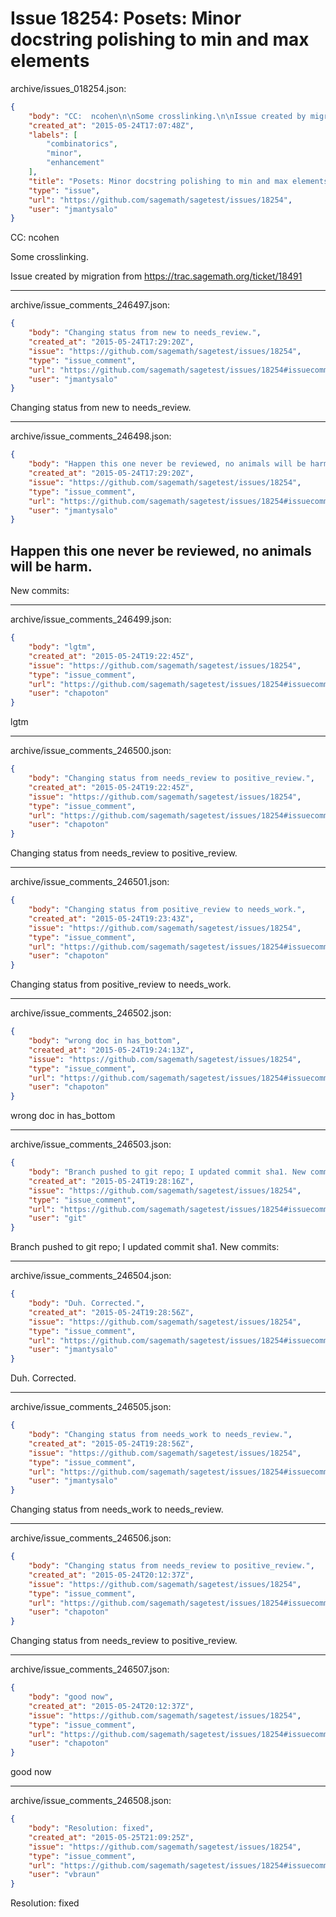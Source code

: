 # Issue 18254: Posets: Minor docstring polishing to min and max elements

archive/issues_018254.json:
```json
{
    "body": "CC:  ncohen\n\nSome crosslinking.\n\nIssue created by migration from https://trac.sagemath.org/ticket/18491\n\n",
    "created_at": "2015-05-24T17:07:48Z",
    "labels": [
        "combinatorics",
        "minor",
        "enhancement"
    ],
    "title": "Posets: Minor docstring polishing to min and max elements",
    "type": "issue",
    "url": "https://github.com/sagemath/sagetest/issues/18254",
    "user": "jmantysalo"
}
```
CC:  ncohen

Some crosslinking.

Issue created by migration from https://trac.sagemath.org/ticket/18491





---

archive/issue_comments_246497.json:
```json
{
    "body": "Changing status from new to needs_review.",
    "created_at": "2015-05-24T17:29:20Z",
    "issue": "https://github.com/sagemath/sagetest/issues/18254",
    "type": "issue_comment",
    "url": "https://github.com/sagemath/sagetest/issues/18254#issuecomment-246497",
    "user": "jmantysalo"
}
```

Changing status from new to needs_review.



---

archive/issue_comments_246498.json:
```json
{
    "body": "Happen this one never be reviewed, no animals will be harm.\n----\nNew commits:",
    "created_at": "2015-05-24T17:29:20Z",
    "issue": "https://github.com/sagemath/sagetest/issues/18254",
    "type": "issue_comment",
    "url": "https://github.com/sagemath/sagetest/issues/18254#issuecomment-246498",
    "user": "jmantysalo"
}
```

Happen this one never be reviewed, no animals will be harm.
----
New commits:



---

archive/issue_comments_246499.json:
```json
{
    "body": "lgtm",
    "created_at": "2015-05-24T19:22:45Z",
    "issue": "https://github.com/sagemath/sagetest/issues/18254",
    "type": "issue_comment",
    "url": "https://github.com/sagemath/sagetest/issues/18254#issuecomment-246499",
    "user": "chapoton"
}
```

lgtm



---

archive/issue_comments_246500.json:
```json
{
    "body": "Changing status from needs_review to positive_review.",
    "created_at": "2015-05-24T19:22:45Z",
    "issue": "https://github.com/sagemath/sagetest/issues/18254",
    "type": "issue_comment",
    "url": "https://github.com/sagemath/sagetest/issues/18254#issuecomment-246500",
    "user": "chapoton"
}
```

Changing status from needs_review to positive_review.



---

archive/issue_comments_246501.json:
```json
{
    "body": "Changing status from positive_review to needs_work.",
    "created_at": "2015-05-24T19:23:43Z",
    "issue": "https://github.com/sagemath/sagetest/issues/18254",
    "type": "issue_comment",
    "url": "https://github.com/sagemath/sagetest/issues/18254#issuecomment-246501",
    "user": "chapoton"
}
```

Changing status from positive_review to needs_work.



---

archive/issue_comments_246502.json:
```json
{
    "body": "wrong doc in has_bottom",
    "created_at": "2015-05-24T19:24:13Z",
    "issue": "https://github.com/sagemath/sagetest/issues/18254",
    "type": "issue_comment",
    "url": "https://github.com/sagemath/sagetest/issues/18254#issuecomment-246502",
    "user": "chapoton"
}
```

wrong doc in has_bottom



---

archive/issue_comments_246503.json:
```json
{
    "body": "Branch pushed to git repo; I updated commit sha1. New commits:",
    "created_at": "2015-05-24T19:28:16Z",
    "issue": "https://github.com/sagemath/sagetest/issues/18254",
    "type": "issue_comment",
    "url": "https://github.com/sagemath/sagetest/issues/18254#issuecomment-246503",
    "user": "git"
}
```

Branch pushed to git repo; I updated commit sha1. New commits:



---

archive/issue_comments_246504.json:
```json
{
    "body": "Duh. Corrected.",
    "created_at": "2015-05-24T19:28:56Z",
    "issue": "https://github.com/sagemath/sagetest/issues/18254",
    "type": "issue_comment",
    "url": "https://github.com/sagemath/sagetest/issues/18254#issuecomment-246504",
    "user": "jmantysalo"
}
```

Duh. Corrected.



---

archive/issue_comments_246505.json:
```json
{
    "body": "Changing status from needs_work to needs_review.",
    "created_at": "2015-05-24T19:28:56Z",
    "issue": "https://github.com/sagemath/sagetest/issues/18254",
    "type": "issue_comment",
    "url": "https://github.com/sagemath/sagetest/issues/18254#issuecomment-246505",
    "user": "jmantysalo"
}
```

Changing status from needs_work to needs_review.



---

archive/issue_comments_246506.json:
```json
{
    "body": "Changing status from needs_review to positive_review.",
    "created_at": "2015-05-24T20:12:37Z",
    "issue": "https://github.com/sagemath/sagetest/issues/18254",
    "type": "issue_comment",
    "url": "https://github.com/sagemath/sagetest/issues/18254#issuecomment-246506",
    "user": "chapoton"
}
```

Changing status from needs_review to positive_review.



---

archive/issue_comments_246507.json:
```json
{
    "body": "good now",
    "created_at": "2015-05-24T20:12:37Z",
    "issue": "https://github.com/sagemath/sagetest/issues/18254",
    "type": "issue_comment",
    "url": "https://github.com/sagemath/sagetest/issues/18254#issuecomment-246507",
    "user": "chapoton"
}
```

good now



---

archive/issue_comments_246508.json:
```json
{
    "body": "Resolution: fixed",
    "created_at": "2015-05-25T21:09:25Z",
    "issue": "https://github.com/sagemath/sagetest/issues/18254",
    "type": "issue_comment",
    "url": "https://github.com/sagemath/sagetest/issues/18254#issuecomment-246508",
    "user": "vbraun"
}
```

Resolution: fixed
